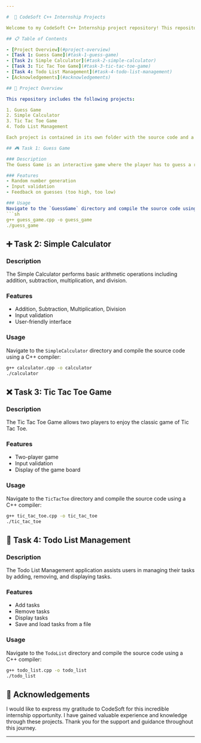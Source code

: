 ```yaml
---

#  🚀 CodeSoft C++ Internship Projects

Welcome to my CodeSoft C++ Internship project repository! This repository showcases the projects I completed during my internship. I've learned many things through hands-on experience and self-learning. Thank you, CodeSoft, for providing such a fantastic opportunity.

## 📋 Table of Contents

- [Project Overview](#project-overview)
- [Task 1: Guess Game](#task-1-guess-game)
- [Task 2: Simple Calculator](#task-2-simple-calculator)
- [Task 3: Tic Tac Toe Game](#task-3-tic-tac-toe-game)
- [Task 4: Todo List Management](#task-4-todo-list-management)
- [Acknowledgements](#acknowledgements)

## 📁 Project Overview

This repository includes the following projects:

1. Guess Game
2. Simple Calculator
3. Tic Tac Toe Game
4. Todo List Management

Each project is contained in its own folder with the source code and a detailed README file with instructions on how to run it.

## 🎮 Task 1: Guess Game

### Description
The Guess Game is an interactive game where the player has to guess a randomly generated number within a specified range.

### Features
- Random number generation
- Input validation
- Feedback on guesses (too high, too low)

### Usage
Navigate to the `GuessGame` directory and compile the source code using a C++ compiler:
```sh
g++ guess_game.cpp -o guess_game
./guess_game
```

## ➕ Task 2: Simple Calculator

### Description
The Simple Calculator performs basic arithmetic operations including addition, subtraction, multiplication, and division.

### Features
- Addition, Subtraction, Multiplication, Division
- Input validation
- User-friendly interface

### Usage
Navigate to the `SimpleCalculator` directory and compile the source code using a C++ compiler:
```sh
g++ calculator.cpp -o calculator
./calculator
```

## ❌ Task 3: Tic Tac Toe Game

### Description
The Tic Tac Toe Game allows two players to enjoy the classic game of Tic Tac Toe.

### Features
- Two-player game
- Input validation
- Display of the game board

### Usage
Navigate to the `TicTacToe` directory and compile the source code using a C++ compiler:
```sh
g++ tic_tac_toe.cpp -o tic_tac_toe
./tic_tac_toe
```

## 📝 Task 4: Todo List Management

### Description
The Todo List Management application assists users in managing their tasks by adding, removing, and displaying tasks.

### Features
- Add tasks
- Remove tasks
- Display tasks
- Save and load tasks from a file

### Usage
Navigate to the `TodoList` directory and compile the source code using a C++ compiler:
```sh
g++ todo_list.cpp -o todo_list
./todo_list
```

## 🙏 Acknowledgements

I would like to express my gratitude to CodeSoft for this incredible internship opportunity. I have gained valuable experience and knowledge through these projects. Thank you for the support and guidance throughout this journey.

---
```

